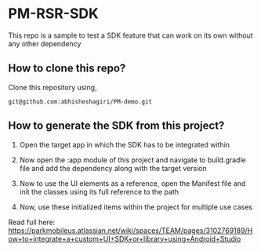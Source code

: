 # PM-RSR-SDK
This repo is a sample to test a SDK feature that can work on its own without any other dependency

## How to clone this repo?
Clone this repository using,

```
git@github.com:abhisheshagiri/PM-demo.git
```

## How to generate the SDK from this project?
1. Open the target app in which the SDK has to be integrated within

2. Now open the :app module of this project and navigate to build.gradle file and add the dependency along with the target version

3. Now to use the UI elements as a reference, open the Manifest file and init the classes using its full reference to the path

4. Now, use these initialized items within the project for multiple use cases

Read full here: https://parkmobileus.atlassian.net/wiki/spaces/TEAM/pages/3102769189/How+to+integrate+a+custom+UI+SDK+or+library+using+Android+Studio

